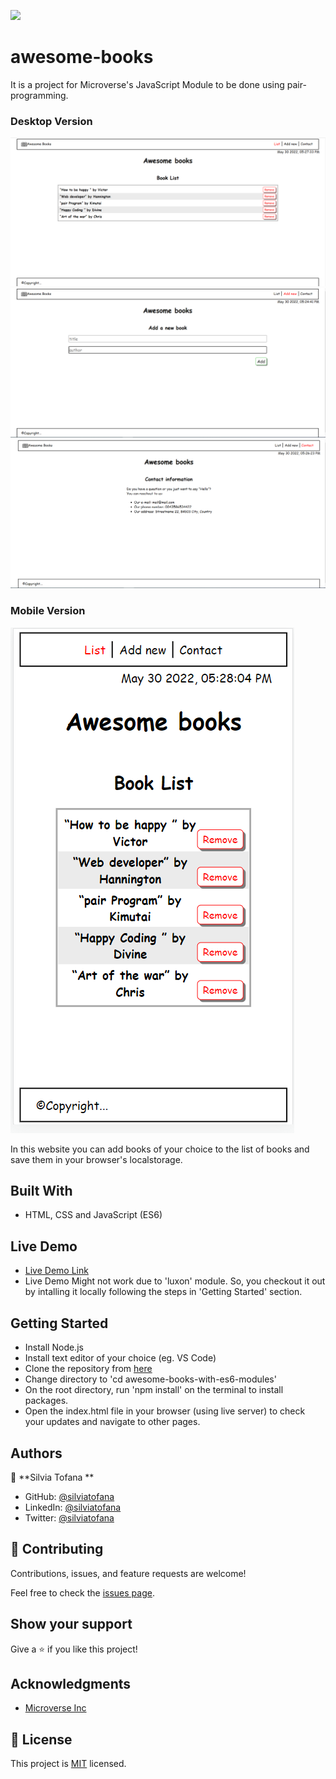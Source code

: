 ![](https://img.shields.io/badge/Microverse-blueviolet)

# awesome-books

It is a project for Microverse's JavaScript Module to be done using pair-programming.

### Desktop Version

![Desktop - Books List Page](./assets/img/awesome-books-home-desktop-version.png)
![Desktop - Add Book Page](./assets/img/awesome-books-add-new-desktop-version.png)
![Desktop - Contact Page](./assets/img/awesome-books-contact-desktop-version.png)

### Mobile Version

![Mobile - Books List Page](./assets/img/awesome-books-home-mobile-version.png)

In this website you can add books of your choice to the list of books and save them in your browser's localstorage.

## Built With

- HTML, CSS and JavaScript (ES6)

## Live Demo

- [Live Demo Link]([https://silviatofana.github.io/awesome-books-es6-modules/](https://silviatofana.github.io/awesome-books-es6-modules/))
- Live Demo Might not work due to 'luxon' module. So, you checkout it out by intalling it locally following the steps in 'Getting Started' section.

## Getting Started

- Install Node.js
- Install text editor of your choice (eg. VS Code)
- Clone the repository from [here](https://github.com/silviatofana/awesome-books-es6-modules)
- Change directory to 'cd awesome-books-with-es6-modules'
- On the root directory, run 'npm install' on the terminal to install packages.
- Open the index.html file in your browser (using live server) to check your updates and navigate to other pages.

## Authors

👤 **Silvia Tofana **

- GitHub: [@silviatofana](https://github.com/silviatofana)
- LinkedIn: [@silviatofana](www.linkedin.com/in/silvia-tofana-10b852186)
- Twitter: [@silviatofana](https://twitter.com/SilviaTofana)


## 🤝 Contributing

Contributions, issues, and feature requests are welcome!

Feel free to check the [issues page](../../issues/).

## Show your support

Give a ⭐️ if you like this project!

## Acknowledgments

- [Microverse Inc](https://www.microverse.org/)

## 📝 License

This project is [MIT](./MIT.md) licensed.
